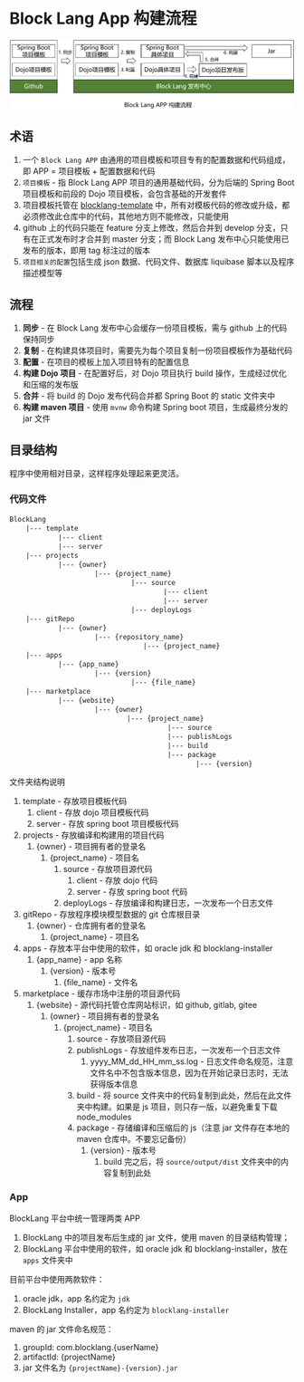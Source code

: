 # Block Lang App 构建流程

![构建流程](images/block_lang_app_build.png)

## 术语

1. 一个 `Block Lang APP` 由通用的项目模板和项目专有的配置数据和代码组成，即 APP = 项目模板 + 配置数据和代码
2. `项目模板` - 指 Block Lang APP 项目的通用基础代码，分为后端的 Spring Boot 项目模板和前段的 Dojo 项目模板，会包含基础的开发套件
3. 项目模板托管在 [blocklang-template](https://github.com/blocklang/blocklang-template) 中，所有对模板代码的修改或升级，都必须修改此仓库中的代码，其他地方则不能修改，只能使用
4. github 上的代码只能在 feature 分支上修改，然后合并到 develop 分支，只有在正式发布时才合并到 master 分支；而 Block Lang 发布中心只能使用已发布的版本，即用 tag 标注过的版本
5. `项目相关的配置`包括生成 json 数据、代码文件、数据库 liquibase 脚本以及程序描述模型等

## 流程

1. **同步** - 在 Block Lang 发布中心会缓存一份项目模板，需与 github 上的代码保持同步
2. **复制** - 在构建具体项目时，需要先为每个项目复制一份项目模板作为基础代码
3. **配置** - 在项目的模板上加入项目特有的配置信息
4. **构建 Dojo 项目** - 在配置好后，对 Dojo 项目执行 build 操作，生成经过优化和压缩的发布版
5. **合并** - 将 build 的 Dojo 发布代码合并都 Spring Boot 的 static 文件夹中
6. **构建 maven 项目** - 使用 `mvnw` 命令构建 Spring boot 项目，生成最终分发的 jar 文件

## 目录结构

程序中使用相对目录，这样程序处理起来更灵活。

### 代码文件

```text
BlockLang
    |--- template
            |--- client
            |--- server
    |--- projects
            |--- {owner}
                     |--- {project_name}
                              |--- source
                                      |--- client
                                      |--- server
                              |--- deployLogs
    |--- gitRepo
            |--- {owner}
                     |--- {repository_name}
                                 |--- {project_name}
    |--- apps
            |--- {app_name}
                     |--- {version}
                              |--- {file_name}
    |--- marketplace
            |--- {website}
                     |--- {owner}
                             |--- {project_name}
                                       |--- source
                                       |--- publishLogs
                                       |--- build
                                       |--- package
                                              |--- {version}
```

文件夹结构说明

1. template - 存放项目模板代码
   1. client - 存放 dojo 项目模板代码
   2. server - 存放 spring boot 项目模板代码
2. projects - 存放编译和构建用的项目代码
   1. {owner} - 项目拥有者的登录名
      1. {project_name} - 项目名
         1. source - 存放项目源代码
            1. client - 存放 dojo 代码
            2. server - 存放 spring boot 代码
         2. deployLogs - 存放编译和构建日志，一次发布一个日志文件
3. gitRepo - 存放程序模块模型数据的 git 仓库根目录
   1. {owner} - 仓库拥有者的登录名
      1. {project_name} - 项目名
4. apps - 存放本平台中使用的软件，如 oracle jdk 和 blocklang-installer
   1. {app_name} - app 名称
      1. {version} - 版本号
         1. {file_name} - 文件名
5. marketplace - 缓存市场中注册的项目源代码
   1. {website} - 源代码托管仓库网站标识，如 github, gitlab, gitee
      1. {owner} - 项目拥有者的登录名
         1. {project_name} - 项目名
            1. source - 存放项目源代码
            2. publishLogs - 存放组件发布日志，一次发布一个日志文件
               1. yyyy_MM_dd_HH_mm_ss.log - 日志文件命名规范，注意文件名中不包含版本信息，因为在开始记录日志时，无法获得版本信息
            3. build - 将 source 文件夹中的代码复制到此处，然后在此文件夹中构建。如果是 js 项目，则只存一版，以避免重复下载 node_modules
            4. package - 存储编译和压缩后的 js（注意 jar 文件存在本地的 maven 仓库中。不要忘记备份）
               1. {version} - 版本号
                  1. build 完之后，将 `source/output/dist` 文件夹中的内容复制到此处

### App

BlockLang 平台中统一管理两类 APP

1. BlockLang 中的项目发布后生成的 jar 文件，使用 maven 的目录结构管理；
2. BlockLang 平台中使用的软件，如 oracle jdk 和 blocklang-installer，放在 `apps` 文件夹中

目前平台中使用两款软件：

1. oracle jdk，app 名约定为 `jdk`
2. BlockLang Installer，app 名约定为 `blocklang-installer`

maven 的 jar 文件命名规范：

1. groupId: com.blocklang.{userName}
2. artifactId: {projectName}
3. jar 文件名为 `{projectName}-{version}.jar`
